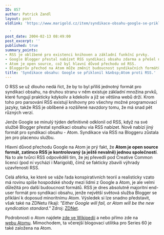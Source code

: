 ```yaml
---
ID: 857
author: Patrick Zandl
layout: post
oldlink: 'https://www.marigold.cz/item/syndikace-obsahu-google-se-priklonil-k-atom-proti-rss

  '
post_date: 2004-02-13 08:49:00
post_excerpt: ''
published: true
summary_points:
- RSS je oblíbené pro existenci knihoven a základní funkční prvky.
- Google Blogger přestal nabízet RSS syndikaci obsahu zdarma a přešel na Atom.
- Atom je open source, což byl hlavní důvod přechodu od RSS.
- Bloggerův přechod na Atom může změnit budoucnost syndikačních formátů.
title: 'Syndikace obsahu: Google se přiklonil k&nbsp;Atom proti RSS.'
---
```


<p>
O RSS se už dlouho nedá říct, že by to byl příliš jednotný formát pro syndikaci obsahu, na druhou stranu v něm existuje základní množina prvků, které fungují prakticky kdykoliv a kdekoliv a jíž se většina webů drží. Krom toho pro parsování RSS existují knihovny pro všechny možné programovací jazyky, takže RSS je oblíbené a rozšířené navzdory tomu, že má snad pět různých verzí. </p>

<p>
Jenže Google se minulý týden definitivně odklonil od RSS, když na své službě Blogger přestal syndikaci obsahu via RSS nabízet. Nově nabízí jiný formát pro syndikaci obsahu - Atom. Syndikace via RSS na Bloggeru zůstala jen pro placenou službu. </p>

<p>
Hlavní důvod přechodu Google na Atom je prý fakt, že <STRONG>Atom je open source formát, zatímco RSS je kontrolovaný (a ještě nevalně) jednou společností</STRONG>. Na to ale tvůrci RSS odpověděli tím, že jej převedli pod Creative Common licenci (pod ní vychází i Marigold), čímž se fakticky zbavili výhrady uzavřenosti RSS. </p>

<p>
Celá aférka, ke které se váže řada konspirativních teorií a realisticky vzato má rovinu spíše hospodské shody mezi lidmi z Google a Atom, je ale velmi důležitá pro další budoucnost formátů. RSS je dnes absolutně majoritní end-user formát pro syndikaci obsahu, jenže největší světová služba Blogger se přiklání k doposud minoritnímu Atom. Výsledek si lze snadno představit, však také na ZDNetu říkají: <EM>"Either Google will fail, or Atom will be the new syndication standard."</EM> Zdroj: <A href="http://zdnet.com.com/2100-1104_2-5157662.html" target=_blank>ZDNet</A>. </p>

<p>
Podrobnosti o Atom najdete <A href="http://www.intertwingly.net/wiki/pie/FrontPage" target=_blank>zde&#160;ve Wikipedii</A> a nebo přímo zde na <A href="http://www.atomenabled.org/" target=_blank>webu&#160;Atomu</A>. Mimochodem, ta včerejší blogovací utilitka pro&#160;Series 60 je také založena na Atom. &#160;</p>